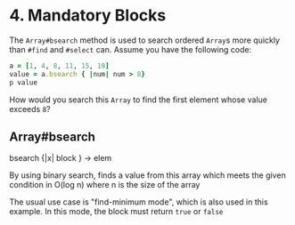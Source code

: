 # 4. Mandatory Blocks

The `Array#bsearch` method is used to search ordered `Array`s more quickly than `#find` and `#select` can. Assume you have the following code:

```ruby
a = [1, 4, 8, 11, 15, 19]
value = a.bsearch { |num| num > 8}
p value
```

How would you search this `Array` to find the first element whose value exceeds `8`?

## Array#bsearch

bsearch {|x| block } → elem

By using binary search, finds a value from this array which meets the given condition in O(log n) where n is the size of the array

The usual use case is "find-minimum mode", which is also used in this example. In this mode, the block must return `true` or `false` 
